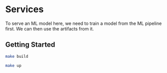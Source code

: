 # Services

To serve an ML model here, we need to train a model from the ML pipeline first.
We can then use the artifacts from it.

## Getting Started

```bash
make build
```

```bash
make up
```
